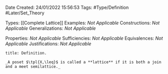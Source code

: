 <div class="topSpace"></div>

Date Created: 24/01/2022 15:56:53
Tags: #Type/Definition #Later/Set_Theory

Types: [[Complete Lattice]]
Examples: _Not Applicable_
Constructions: _Not Applicable_
Generalizations: _Not Applicable_

Properties: _Not Applicable_
Sufficiencies: _Not Applicable_
Equivalences: _Not Applicable_
Justifications: _Not Applicable_

``` ad-Definition
title: Definition.

_A poset $\tpl{X,\leq}$ is called a **lattice** if it is both a join and a meet semilattice._

```
